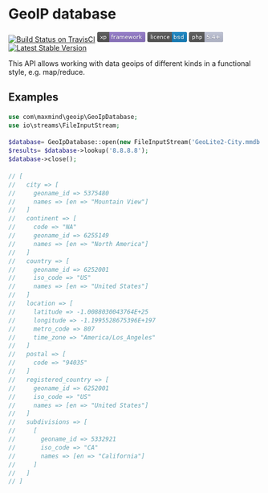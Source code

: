 GeoIP database
==============

[![Build Status on TravisCI](https://secure.travis-ci.org/xp-forge/geoip.svg)](http://travis-ci.org/xp-forge/geoip)
[![XP Framework Module](https://raw.githubusercontent.com/xp-framework/web/master/static/xp-framework-badge.png)](https://github.com/xp-framework/core)
[![BSD Licence](https://raw.githubusercontent.com/xp-framework/web/master/static/licence-bsd.png)](https://github.com/xp-framework/core/blob/master/LICENCE.md)
[![Required PHP 5.4+](https://raw.githubusercontent.com/xp-framework/web/master/static/php-5_4plus.png)](http://php.net/)
[![Latest Stable Version](https://poser.pugx.org/xp-forge/geoip/version.png)](https://packagist.org/packages/xp-forge/geoip)

This API allows working with data geoips of different kinds in a functional style, e.g. map/reduce.

Examples
--------

```php
use com\maxmind\geoip\GeoIpDatabase;
use io\streams\FileInputStream;

$database= GeoIpDatabase::open(new FileInputStream('GeoLite2-City.mmdb'));
$results= $database->lookup('8.8.8.8');
$database->close();

// [
//   city => [
//     geoname_id => 5375480
//     names => [en => "Mountain View"]
//   ]
//   continent => [
//     code => "NA"
//     geoname_id => 6255149
//     names => [en => "North America"]
//   ]
//   country => [
//     geoname_id => 6252001
//     iso_code => "US"
//     names => [en => "United States"]
//   ]
//   location => [
//     latitude => -1.0088030043764E+25
//     longitude => -1.1995528675396E+197
//     metro_code => 807
//     time_zone => "America/Los_Angeles"
//   ]
//   postal => [
//     code => "94035"
//   ]
//   registered_country => [
//     geoname_id => 6252001
//     iso_code => "US"
//     names => [en => "United States"]
//   ]
//   subdivisions => [
//     [
//       geoname_id => 5332921
//       iso_code => "CA"
//       names => [en => "California"]
//     ]
//   ]
// ]
```